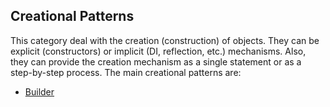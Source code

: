 ## Creational Patterns

This category deal with the creation (construction) of objects. They can be explicit (constructors) or implicit (DI, reflection, etc.) mechanisms. Also, they can provide the creation mechanism as a single statement or as a step-by-step process. The main creational patterns are:

- [Builder](/design-patterns/creational-patterns/builder/README.md)